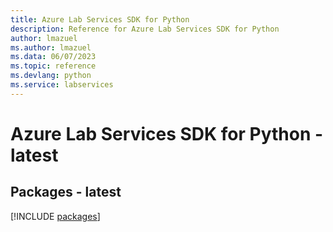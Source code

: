 ```yaml
---
title: Azure Lab Services SDK for Python
description: Reference for Azure Lab Services SDK for Python
author: lmazuel
ms.author: lmazuel
ms.data: 06/07/2023
ms.topic: reference
ms.devlang: python
ms.service: labservices
---
```

# Azure Lab Services SDK for Python - latest
## Packages - latest
[!INCLUDE [packages](lab-services-index.md)]